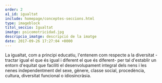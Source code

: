 ```yaml
---
order: 2
a1_id: igualtat
include: homepage/conceptes-seccions.html
type: imageblock
titol_seccio: Igualtat
imatge: psicomotricidad.jpg
descripcio_imatge: descripció de la imatge
date: 2017-09-26 17:27:04 +0000
---
```


La igualtat, com a principi educatiu, l'entenem com respecte a la diversitat -tractar igual el que és igual i diferent el que és diferent- per tal d'establir un entorn d'equitat que faciliti el desenvolupament integral dels nens i les nenes independentment del sexe, gènere, classe social, procedència, cultura, diversitat funcional o idiosincràsia.
